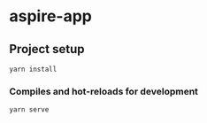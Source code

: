 # aspire-app

## Project setup
```
yarn install
```

### Compiles and hot-reloads for development
```
yarn serve
```
